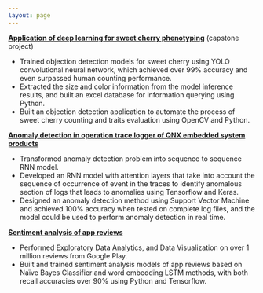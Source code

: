 ```yaml
---
layout: page
---
```


[**Application of deep learning for sweet cherry phenotyping**](/2020-06-26-real-time-cherry-detection/) (capstone project)

* Trained objection detection models for sweet cherry using YOLO convolutional neural network, which achieved over 99% accuracy and even surpassed human counting performance.
* Extracted the size and color information from the model inference results, and built an excel database for information querying using Python.
* Built an objection detection application to automate the process of sweet cherry counting and traits evaluation using OpenCV and Python.

[**Anomaly detection in operation trace logger of QNX embedded system products**](/2020-03-04-anomaly-detection/)

* Transformed anomaly detection problem into sequence to sequence RNN model.
* Developed an RNN model with attention layers that take into account the sequence of occurrence of event in the traces to identify anomalous section of logs that leads to anomalies using Tensorflow and Keras.
* Designed an anomaly detection method using Support Vector Machine and achieved 100% accuracy when tested on complete log files, and the model could be used to perform anomaly detection in real time.

[**Sentiment analysis of app reviews**](https://github.com/weiwei-liu/reviews_sentiment_analysis)

* Performed Exploratory Data Analytics, and Data Visualization on over 1 million reviews from Google Play.
* Built and trained sentiment analysis models of app reviews based on Naïve Bayes Classifier and word embedding LSTM methods, with both recall accuracies over 90% using Python and Tensorflow.

